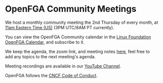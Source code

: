 # OpenFGA Community Meetings

We host a monthly community meeting the 2nd Thursday of every month, at [11am Eastern Time (US)](https://www.worldtimebuddy.com/?qm=1&lid=12,100,5,6,8&h=5&sln=11-12&hf=1) (3PM UTC/8AM PT currently). 

You can view the OpenFGA Community calendar in the [Linux Foundation OpenFGA Calendar](https://zoom-lfx.platform.linuxfoundation.org/meetings/openfga), and subscribe to it. 

We keep the agenda, the zoom link, and meeting notes [here](https://docs.google.com/document/d/1Y6rbD0xpGLVl-7CmeMgxi56_a0ibIQ_RojvWBbT9MZk/edit#), feel free to add any topics to the next meeting's agenda.

Meeting recordings are available in our [YouTube Channel](https://www.youtube.com/playlist?list=PLUR5l-oTFZqUneyHz-h4WzaJssgxBXdxB).

OpenFGA follows the [CNCF Code of Conduct](https://github.com/cncf/foundation/blob/master/code-of-conduct.md).
